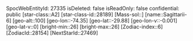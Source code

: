 ﻿---
location: [-29.88,-74.35,100]
type: Station
tags:
- astro/Star

---
SpocWebEntityId: 27335
isDeleted: false
isReadOnly: false
confidential: public
[star-class::A2]
[star-class-id::28189]
[Mass-sol::]
[name::Sagittarii-6]
[geo-alt::100]
[geo-lon::-74.35]
[geo-lat::-29.88]
[geo-lon-v::-0.001]
[geo-lat-v::0]
[bright-min::26]
[bright-max::26]
[Zodiac-index::6]
[ZodiacId::28154]
[NextStarId::27469]

